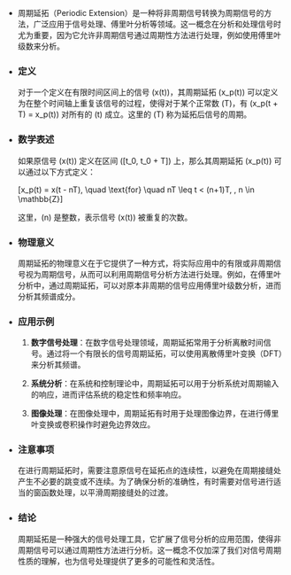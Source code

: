 - 周期延拓（Periodic Extension）是一种将非周期信号转换为周期信号的方法，广泛应用于信号处理、傅里叶分析等领域。这一概念在分析和处理信号时尤为重要，因为它允许非周期信号通过周期性方法进行处理，例如使用傅里叶级数来分析。
- ### 定义
  
  对于一个定义在有限时间区间上的信号 \(x(t)\)，其周期延拓 \(x_p(t)\) 可以定义为在整个时间轴上重复该信号的过程，使得对于某个正常数 \(T\)，有 \(x_p(t + T) = x_p(t)\) 对所有的 \(t\) 成立。这里的 \(T\) 称为延拓后信号的周期。
- ### 数学表述
  
  如果原信号 \(x(t)\) 定义在区间 \([t_0, t_0 + T]\) 上，那么其周期延拓 \(x_p(t)\) 可以通过以下方式定义：
  
  \[x_p(t) = x(t - nT), \quad \text{for} \quad nT \leq t < (n+1)T, \, n \in \mathbb{Z}\]
  
  这里，\(n\) 是整数，表示信号 \(x(t)\) 被重复的次数。
- ### 物理意义
  
  周期延拓的物理意义在于它提供了一种方式，将实际应用中的有限或非周期信号视为周期信号，从而可以利用周期信号分析方法进行处理。例如，在傅里叶分析中，通过周期延拓，可以对原本非周期的信号应用傅里叶级数分析，进而分析其频谱成分。
- ### 应用示例
  
  1. **数字信号处理**：在数字信号处理领域，周期延拓常用于分析离散时间信号。通过将一个有限长的信号周期延拓，可以使用离散傅里叶变换（DFT）来分析其频谱。
  
  2. **系统分析**：在系统和控制理论中，周期延拓可以用于分析系统对周期输入的响应，进而评估系统的稳定性和频率响应。
  
  3. **图像处理**：在图像处理中，周期延拓有时用于处理图像边界，在进行傅里叶变换或卷积操作时避免边界效应。
- ### 注意事项
  
  在进行周期延拓时，需要注意原信号在延拓点的连续性，以避免在周期接缝处产生不必要的跳变或不连续。为了确保分析的准确性，有时需要对信号进行适当的窗函数处理，以平滑周期接缝处的过渡。
- ### 结论
  
  周期延拓是一种强大的信号处理工具，它扩展了信号分析的应用范围，使得非周期信号可以通过周期性方法进行分析。这一概念不仅加深了我们对信号周期性质的理解，也为信号处理提供了更多的可能性和灵活性。